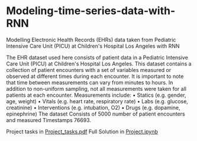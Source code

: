 # Modeling-time-series-data-with-RNN
Modelling Electronic Health Records (EHRs) data taken from Pediatric Intensive Care Unit (PICU) at Children's Hospital Los Angeles with RNN

The EHR dataset used here consists of patient data in a Pediatric Intensive Care Unit
(PICU) at Children's Hospital Los Angeles. This dataset contains a collection of patient
encounters with a set of variables measured or observed at different times during each
encounter. It is important to note that time between measurements can vary from minutes
to hours. In addition to non-uniform sampling, not all measurements were taken for all
patients at each encounter. Measurements include:
• Statics (e.g. gender, age, weight)
• Vitals (e.g. heart rate, respiratory rate)
• Labs (e.g. glucose, creatinine)
• Interventions (e.g. intubation, O2)
• Drugs (e.g. dopamine, epinephrine)
The dataset Consists of 5000 number of patient encounters and measured Timestamps 76693.

Project tasks in [Project_tasks.pdf](Project_tasks.pdf)
Full Solution in [Project.ipynb](Project.ipynb)
